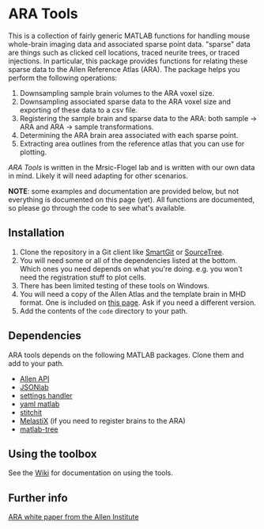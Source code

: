# ARA Tools

This is a collection of fairly generic MATLAB functions for handling mouse whole-brain imaging data and associated sparse point data.
"sparse" data are things such as clicked cell locations, traced neurite trees, or traced injections. 
In particular, this package provides functions for relating these sparse data to the Allen Reference Atlas (ARA). 
The package helps you perform the following operations:

1. Downsampling sample brain volumes to the ARA voxel size. 
2. Downsampling associated sparse data to the ARA voxel size and exporting of these data to a csv file.
3. Registering the sample brain and sparse data to the ARA: both sample -> ARA and ARA -> sample transformations.
4. Determining the ARA brain area associated with each sparse point.
5. Extracting area outlines from the reference atlas that you can use for plotting. 

*ARA Tools* is written in the Mrsic-Flogel lab and is written with our own data in mind. 
Likely it will need adapting for other scenarios.


**NOTE**: some examples and documentation are provided below, but not everything is documented on this page (yet). 
All functions are documented, so please go through the code to see what's available. 




## Installation

1. Clone the repository in a Git client like [SmartGit](http://www.syntevo.com/smartgit/) or [SourceTree](https://www.sourcetreeapp.com).
2. You will need some or all of the dependencies listed at the bottom. Which ones you need depends on what you're doing. 
e.g. you won't need the registration stuff to plot cells. 
3. There has been limited testing of these tools on Windows. 
4. You will need a copy of the Allen Atlas and the template brain in MHD format. One is included on [this page](http://mouse.vision/han2017). 
Ask if you need a different version. 
5. Add the contents of the `code` directory to your path. 

## Dependencies
ARA tools depends on the following MATLAB packages. 
Clone them and add to your path.

- [Allen API](https://github.com/BaselLaserMouse/AllenBrainAPI)
- [JSONlab](http://www.mathworks.com/matlabcentral/fileexchange/33381-jsonlab--a-toolbox-to-encode-decode-json-files-in-matlab-octave)
- [settings handler](https://github.com/raacampbell/settings_handler)
- [yaml matlab](https://github.com/raacampbell/yamlmatlab)
- [stitchit](https://github.com/BaselLaserMouse/StitchIt)
- [MelastiX](https://github.com/raacampbell/matlab_elastix) (if you need to register brains to the ARA)
- [matlab-tree](https://github.com/raacampbell/matlab-tree)

## Using the toolbox
See the [Wiki](https://github.com/BaselLaserMouse/ara_tools/wiki) for documentation on using the tools. 

## Further info
[ARA white paper from the Allen Institute](http://help.brain-map.org/download/attachments/2818171/MouseCCF.pdf)
